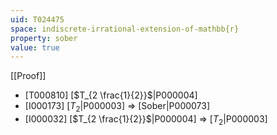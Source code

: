 ```yaml
---
uid: T024475
space: indiscrete-irrational-extension-of-mathbb{r}
property: sober
value: true
---
```

[[Proof]]

* [T000810] [$T_{2 \frac{1}{2}}$|P000004]
* [I000173] [$T_2$|P000003] => [Sober|P000073]
* [I000032] [$T_{2 \frac{1}{2}}$|P000004] => [$T_2$|P000003]

